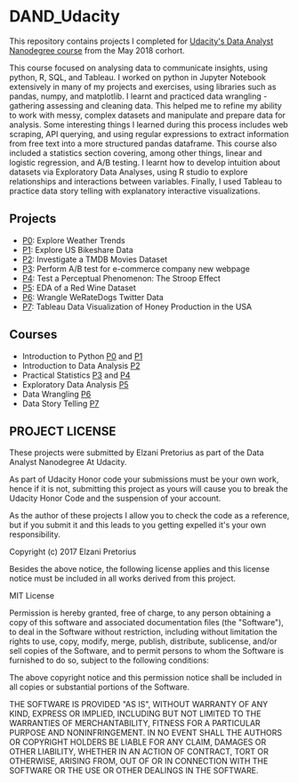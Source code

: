 # DAND_Udacity
This repository contains projects I completed for [Udacity's Data Analyst Nanodegree course](https://www.udacity.com/course/data-analyst-nanodegree--nd002) from 
the May 2018 corhort.

This course focused on analysing data to communicate insights, using python, R, SQL, and Tableau. 
I worked on python in Jupyter Notebook extensively in many of my projects and exercises, using 
libraries such as pandas, numpy, and matplotlib. I learnt and practiced data wrangling - gathering 
assessing and cleaning data. This helped me to refine my ability to work with messy, complex datasets 
and manipulate and prepare data for analysis. Some interesting things I learned during this process 
includes web scraping, API querying, and using regular expressions to extract information from free 
text into a more structured pandas dataframe. This course also included a statistics section 
covering, among other things, linear and logistic regression,  and A/B testing.
I learnt how to develop intuition about datasets via Exploratory Data Analyses, using R studio to
explore relationships and interactions between variables. Finally, I used Tableau to practice data 
story telling with explanatory interactive visualizations.

## Projects

* [P0](https://github.com/Epreto93/DAND_Udacity/blob/master/P0/Data%20Analyses%20-%20project%201.pdf): Explore Weather Trends
* [P1](https://github.com/Epreto93/DAND_Udacity/blob/master/P1/Bike_Share_Analysis-Project.ipynb): Explore US Bikeshare Data
* [P2](https://github.com/Epreto93/DAND_Udacity/blob/master/P2/Investigate_a_Dataset%20Project.ipynb): Investigate a TMDB Movies Dataset
* [P3](https://github.com/Epreto93/DAND_Udacity/blob/master/P3/Analyze_ab_test_results_project.ipynb): Perform A/B test for e-commerce company new webpage
* [P4](https://github.com/Epreto93/DAND_Udacity/blob/master/P4/Test%20a%20Perceptual%20Phenomenon%20Project.ipynb): Test a Perceptual Phenomenon: The Stroop Effect
* [P5](https://github.com/Epreto93/DAND_Udacity/blob/master/P5/EDA_of_redwine.Rmd): EDA of a Red Wine Dataset
* [P6](https://github.com/Epreto93/DAND_Udacity/blob/master/P6/wrangle_act.ipynb): Wrangle WeRateDogs Twitter Data
* [P7](https://github.com/Epreto93/DAND_Udacity/blob/master/P7/Tableau_project_new.pdf): Tableau Data Visualization of Honey Production in the USA


## Courses

* Introduction to Python [P0](https://github.com/Epreto93/DAND_Udacity/blob/master/P0/Data%20Analyses%20-%20project%201.pdf) and [P1](https://github.com/Epreto93/DAND_Udacity/blob/master/P1/Bike_Share_Analysis-Project.ipynb)
* Introduction to Data Analysis [P2](https://github.com/Epreto93/DAND_Udacity/blob/master/P2/Investigate_a_Dataset%20Project.ipynb)
* Practical Statistics [P3](https://github.com/Epreto93/DAND_Udacity/blob/master/P3/Analyze_ab_test_results_project.ipynb) and [P4](https://github.com/Epreto93/DAND_Udacity/blob/master/P4/Test%20a%20Perceptual%20Phenomenon%20Project.ipynb) 
* Exploratory Data Analysis [P5](https://github.com/Epreto93/DAND_Udacity/blob/master/P5/EDA_of_redwine.Rmd)
* Data Wrangling [P6](https://github.com/Epreto93/DAND_Udacity/blob/master/P6/wrangle_act.ipynb)
* Data Story Telling [P7](https://github.com/Epreto93/DAND_Udacity/blob/master/P7/Tableau_project_new.pdf)

## PROJECT LICENSE

These projects were submitted by Elzani Pretorius as part of the Data Analyst
Nanodegree At Udacity.

As part of Udacity Honor code your submissions must be your own work, hence if 
it is not, submitting this project as yours will cause you to break the Udacity
Honor Code and the suspension of your account.

As the author of these projects I allow you to check the code as a reference, but if
you submit it and this leads to you getting expelled it's your own responsibility.

Copyright (c) 2017 Elzani Pretorius

Besides the above notice, the following license applies and this license notice
must be included in all works derived from this project.

MIT License

Permission is hereby granted, free of charge, to any person obtaining a copy
of this software and associated documentation files (the "Software"), to deal
in the Software without restriction, including without limitation the rights
to use, copy, modify, merge, publish, distribute, sublicense, and/or sell
copies of the Software, and to permit persons to whom the Software is
furnished to do so, subject to the following conditions:

The above copyright notice and this permission notice shall be included in all
copies or substantial portions of the Software.

THE SOFTWARE IS PROVIDED "AS IS", WITHOUT WARRANTY OF ANY KIND, EXPRESS OR
IMPLIED, INCLUDING BUT NOT LIMITED TO THE WARRANTIES OF MERCHANTABILITY,
FITNESS FOR A PARTICULAR PURPOSE AND NONINFRINGEMENT. IN NO EVENT SHALL THE
AUTHORS OR COPYRIGHT HOLDERS BE LIABLE FOR ANY CLAIM, DAMAGES OR OTHER
LIABILITY, WHETHER IN AN ACTION OF CONTRACT, TORT OR OTHERWISE, ARISING FROM,
OUT OF OR IN CONNECTION WITH THE SOFTWARE OR THE USE OR OTHER DEALINGS IN THE
SOFTWARE.
